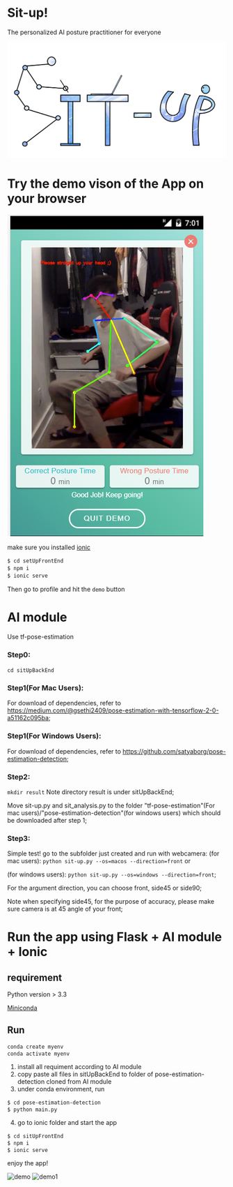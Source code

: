 # Sit-up!
The personalized AI posture practitioner for everyone

![team_icon_4](team_icon_4.png)

# Try the demo vison of the App on your browser
![image-20200807130704237](demo1.png)

make sure you installed [ionic](https://ionicframework.com/docs/intro/cli)

```bash
$ cd setUpFrontEnd 
$ npm i
$ ionic serve
```
Then go to profile and hit the `demo` button

# AI module
Use tf-pose-estimation

### Step0:
```cd sitUpBackEnd```

### Step1(For Mac Users): 
For download of dependencies, refer to https://medium.com/@gsethi2409/pose-estimation-with-tensorflow-2-0-a51162c095ba;

### Step1(For Windows Users):
For download of dependencies, refer to https://github.com/satyaborg/pose-estimation-detection;

### Step2: 
```mkdir result``` Note directory result is under sitUpBackEnd;

Move sit-up.py and sit_analysis.py to the folder "tf-pose-estimation"(For mac users)/"pose-estimation-detection"(for windows users) which should be downloaded after step 1;

### Step3: 
Simple test! go to the subfolder just created and run with webcamera: (for mac users): ```python sit-up.py --os=macos --direction=front``` or 

(for windows users): ```python sit-up.py --os=windows --direction=front```;

For the argument direction, you can choose front, side45 or side90;

Note when specifying side45, for the purpose of accuracy, please make sure camera is at 45 angle of your front;

# Run the app using Flask + AI module + Ionic
## requirement 
Python version > 3.3

[Miniconda](https://docs.conda.io/en/latest/miniconda.html)

## Run
```
conda create myenv
conda activate myenv
```
1. install all requiment according to AI module
2. copy paste all files in sitUpBackEnd to folder of pose-estimation-detection cloned from AI module
3. under conda environment, run 
```
$ cd pose-estimation-detection
$ python main.py
```
4. go to ionic folder and start the app
```
$ cd sitUpFrontEnd
$ npm i
$ ionic serve
```
enjoy the app!

![demo](demo.png)
![demo1](demo2.png)